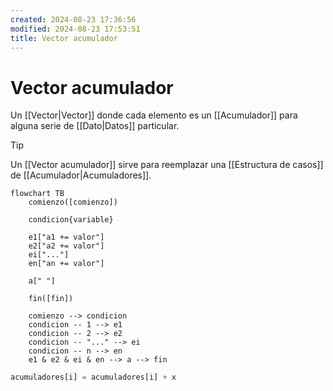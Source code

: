 ```yaml
---
created: 2024-08-23 17:36:56
modified: 2024-08-23 17:53:51
title: Vector acumulador
---
```


# Vector acumulador

Un [[Vector|Vector]] donde cada elemento es un [[Acumulador]] para alguna serie de [[Dato|Datos]] particular.

> [!tip]
> Un [[Vector acumulador]] sirve para reemplazar una [[Estructura de casos]] de [[Acumulador|Acumuladores]].
> ```mermaid
> flowchart TB
>     comienzo([comienzo])
>     
>     condicion{variable}
>     
>     e1["a1 += valor"]
>     e2["a2 += valor"]
>     ei["..."]
>     en["an += valor"]
>     
>     a[" "]
>     
>     fin([fin])
>     
>     comienzo --> condicion
>     condicion -- 1 --> e1
>     condicion -- 2 --> e2
>     condicion -- "..." --> ei
>     condicion -- n --> en
>     e1 & e2 & ei & en --> a --> fin
> ```

```python
acumuladores[i] = acumuladores[i] + x
```
